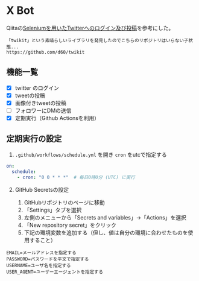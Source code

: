 # X Bot

Qiitaの[Seleniumを用いたTwitterへのログイン及び投稿](https://qiita.com/rinodrops/items/f1cd9c3ddf6cd8a20d05)を参考にした。

```
「twikit」という素晴らしいライブラリを発見したのでこちらのリポジトリはいらない子状態...
https://github.com/d60/twikit
```

## 機能一覧

- [x] twitter のログイン
- [x] tweetの投稿
- [x] 画像付きtweetの投稿
- [ ] フォロワーにDMの送信
- [x] 定期実行（Github Actionsを利用）

## 定期実行の設定

1. `.github/workflows/schedule.yml` を開き `cron` をutcで指定する

```yaml
on:
  schedule:
    - cron: "0 0 * * *"  # 毎日0時0分 (UTC) に実行
```

2. GitHub Secretsの設定

    1. GitHubリポジトリのページに移動
    1. 「Settings」タブを選択
    1. 左側のメニューから「Secrets and variables」→「Actions」を選択
    1. 「New repository secret」をクリック
    1. 下記の環境変数を追加する（但し、値は自分の環境に合わせたものを使用すること）

```
EMAIL=メールアドレスを指定する
PASSWORD=パスワードを平文で指定する
USERNAME=ユーザ名を指定する
USER_AGENT=ユーザーエージェントを指定する
```
